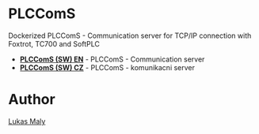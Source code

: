 # PLCComS
Dockerized PLCComS - Communication server for TCP/IP connection with Foxtrot, TC700 and SoftPLC

- **[PLCComS (SW) EN](http://www.tecomat.com/kategorie-413-plccoms-_sw_.html)** - PLCComS - Communication server
- **[PLCComS (SW) CZ](http://www.tecomat.com/index.php?a=cat.413)** - PLCComS - komunikacni server

# Author

[Lukas Maly](http://www.open-tech.cz 'Open-Tech')
